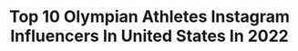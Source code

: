---
title: Top 10 Olympian Athletes Instagram Influencers In United States In 2022
description: >-
  Find top olympian athletes Instagram influencers in United States in 2022. Most popular hashtags: #fitness #homeworkouts #motivation.
platform: Instagram
hits: 141
text_top: See the most popular Instagram influencers on inBeat.
text_bottom: Our database has 141 Instagram influencers like this in United States for you to connect with.
profiles:
  - username: "morganmitch"
    fullname: >-
      Morgan Mitchell
    bio: >-
      🌱• olympian @adidas athlete @livesoulara @imgtalent
    location: "United States"
    followers: 98416
    engagement: 609
    commentsToLikes: 0.010065
    id: ck0w0c3u8dfuc0i19qhpnyps2
    verified: true
    hashtags: "#larocheposay, #inandoutofthesun, #day3, #above3protectfromuv"
  - username: "xavisus_gayden"
    fullname: >-
      Xavisus Gayden IFBB Pro 🌐
    bio: >-
      The Governor- Husband, Father, U.S. Marine (Retired Veteran), IFBB Pro Athlete, Olympian, and Coach. . Visit my Mon Ethos Profile for links below!
    location: "United States"
    followers: 48539
    engagement: 206
    commentsToLikes: 0.025854
    id: ck5hdz8d7q66v0i11zcei2v5f
    verified: true
    hashtags: "#bodybyo, #hightsupps, #jednorth, #ifbbpro"
  - username: "sagewatson"
    fullname: >-
      Sage Watson
    bio: >-
      Olympian ⁣⁣ @nike Athlete⁣⁣⁣,@lorealparis partner Canadian Record Holder⁣⁣ Pan American Champion ⁣⁣⁣⁣ NCAA Champion for Arizona⁣⁣⁣ 💌 sage@dulcedo.com
    location: "United States"
    followers: 59011
    engagement: 504
    commentsToLikes: 0.018110
    id: ck0u9m9r5a3bk0i19qw7p3r3x
    verified: true
    hashtags: "#recovery, #running, #track, #training"
  - username: "abbyerceg"
    fullname: >-
      Abby Erceg
    bio: >-
      🇳🇿 Olympian /// @adidas Athlete ⚽️ NC Courage 🏃🏽‍♀️ Constantly pursuing #afitterexistence #you2.0
    location: "United States"
    followers: 24799
    engagement: 413
    commentsToLikes: 0.014432
    id: ckap8yje3qg4j0i785y8jab1k
    verified: true
    hashtags: "#weightloss, #upperbody, #girlswholift, #homeworkout"
  - username: "bdecker1814"
    fullname: >-
      Brianna Decker
    bio: >-
      2x Olympian 🇺🇸| CCM Athlete | Adidas Hockey Athlete
    location: "United States"
    followers: 29681
    engagement: 465
    commentsToLikes: 0.006490
    id: ck5c6ei8d59uj0i11hyr9stl8
    verified: true
    hashtags: "#hockeyneverstops, #hometeam, #growthegame, #blackouttuesday"
  - username: "camile_periat"
    fullname: >-
      Camile Periat IFBB
    bio: >-
      VP / co-owner of: @santacruzpowerfitness @santacruzsportsnutrition @team_pulse 6 x Pro Bikini Champion 3 X Olympian @evogennutrition Athlete
    location: "United States"
    followers: 94466
    engagement: 63
    commentsToLikes: 0.044803
    id: ck0vx1pu0wpe30i19jwwlqc77
    verified: false
    hashtags: "#teamevogen, #norcalmecca, #calilove, #quarentine"
  - username: "boditurner747"
    fullname: >-
      B O D I  T U R N E R
    bio: >-
      26 | Olympian | BMX athlete | Melbourne | 👻: bodiboii | 🎥 YouTube
    location: "United States"
    followers: 20712
    engagement: 240
    commentsToLikes: 0.021934
    id: ck6tp5rnmhzty0j71y0y4ohgs
    verified: false
    hashtags: "#bmx, #throwbackthursday, #tbt, #beonyourgrind"
  - username: "raphamilagres"
    fullname: >-
      Raphaela Milagres 🇧🇷
    bio: >-
      Bikini Olympian @bombshellsportswear athlete @evogennutrition use ‘EVOGENELITE’ for 15% off @bodybyo
    location: "United States"
    followers: 89791
    engagement: 765
    commentsToLikes: 0.015832
    id: ck5hlbr0ljxq90i11n5yb7899
    verified: false
    hashtags: "#bomshellsportswear, #bombshellsportswear, #fitgirl, #olympia2020"
  - username: "race_imboden"
    fullname: >-
      Race Imboden
    bio: >-
      𝒩𝑒𝓌 𝒴𝑜𝓇𝓀 Olympian @everytown athlete council
    location: "United States"
    followers: 51922
    engagement: 267
    commentsToLikes: 0.008097
    id: ck0tyfrkimmnp0i19o8qkxo4h
    verified: true
    hashtags: "#belstaffmeatpacking"
  - username: "gabbyfrancots4"
    fullname: >-
      GabbyFranco.com ⭐
    bio: >-
      ⭐️ Army wife & Mom ⭐️ Olympian ⭐️ Athlete ⭐️ Entrepreneur ⭐️ Top Shot Alumni ⭐️ Instructor ⭐️ Author Sponsors @thenssf and @waltherarms
    location: "United States"
    followers: 24743
    engagement: 206
    commentsToLikes: 0.032622
    id: ck0tvda34axw70i19864rr0nc
    verified: false
    hashtags: "#2a, #shooting, #armscor, #caldwell"
---